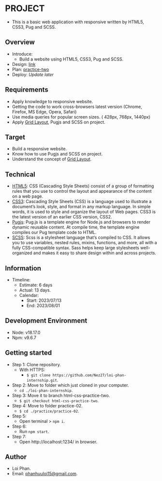 # PROJECT

- This is a basic web application with responsive written by HTML5, CSS3, Pug and SCSS.

## Overview

- Introduce:
  - Build a website using HTML5, CSS3, Pug and SCSS.
- Design: [link](<https://www.figma.com/file/Q0oRUMv9ESYXfsIZjJXJn8/Food-Hut-(-Food-Ordering-Responsive-Design)-(Community)>)
- Plan: [practice-two](https://docs.google.com/document/d/1h43ur7SoS9SYnvJJ75ajS7sq4lzrROyQvuVCrFlXoXk/edit?usp=sharing)
- Deploy: _Update later_

## Requirements

- Apply knowledge to responsive website.
- Getting the code to work cross-browsers latest version (Chrome, Firefox, MS Edge, Opera, Safari)
- Use media queries for popular screen sizes. ( 428px, 768px, 1440px)
- Apply [Grid Layout](https://www.w3schools.com/css/css_grid.asp), Pugjs and SCSS on project.

## Target

- Build a responsive website.
- Know how to use Pugjs and SCSS on project.
- Understand the concept of [Grid Layout](https://www.w3schools.com/css/css_grid.asp).

## Technical

- [HTML5](https://www.tutorialspoint.com/html5/html5_overview.htm): CSS (Cascading Style Sheets) consist of a group of formatting rules that you use to control the layout and appearance of the content on a web page.
- [CSS3](https://www.htmlgoodies.com/html5/an-overview-of-css3/): Cascading Style Sheets (CSS) is a language used to illustrate a document’s look, style, and format in any markup language. In simple words, it is used to style and organize the layout of Web pages. CSS3 is the latest version of an earlier CSS version, CSS2.
- [Pugjs](https://pugjs.org/api/getting-started.html): Pug.js is a template engine for Node.js and browsers to render dynamic reusable content. At compile time, the template engine compiles our Pug template code to HTML.
- [SCSS](https://sass-lang.com/): Scss is a stylesheet language that’s compiled to CSS. It allows you to use variables, nested rules, mixins, functions, and more, all with a fully CSS-compatible syntax. Sass helps keep large stylesheets well-organized and makes it easy to share design within and across projects.

## Information

- Timeline:
  - Estimate: 6 days
  - Actual: 13 days.
  - Calendar:
    - Start: 2023/07/13
    - End: 2023/08/01

## Development Environment

- Node: v18.17.0
- Npm: v9.6.7

## Getting started

- Step 1: Clone repository.
  - With HTTPS:
    - `$ git clone https://github.com/Nez27/loi-phan-internship.git`.
- Step 2: Move to folder which just cloned in your computer.
  - `cd ./loi-phan-internship`.
- Step 3: Move it to branch html-css-practice-two.
  - `$ git checkout html-css-practice-two`.
- Step 4: Move to folder practice-02.
  - `$ cd ./practice/practice-02`.
- Step 5:
  - Open terminal > `npm i`.
- Step 6:
  - Run `npm start`.
- Step 7:
  - Open http://localhost:1234/ in browser.

## Author

- Loi Phan.
- Email: [phanhuuloi15@gmail.com](phanhuuloi15@gmail.com).
